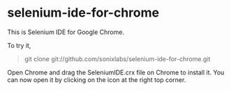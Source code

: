 selenium-ide-for-chrome
=======================

This is Selenium IDE for Google Chrome.

To try it,

> git clone git://github.com/sonixlabs/selenium-ide-for-chrome.git

Open Chrome and drag the SeleniumIDE.crx file on Chrome to install it.
You can now open it by clicking on the icon at the right top corner.
